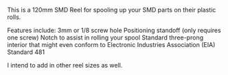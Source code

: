 This is a 120mm SMD Reel for spooling up your SMD parts on their plastic rolls.

Features include:
3mm or 1/8 screw hole
Positioning standoff (only requires one screw)
Notch to assist in rolling your spool
Standard three-prong interior that might even conform to Electronic Industries Association (EIA) Standard 481

I intend to add in other reel sizes as well.

